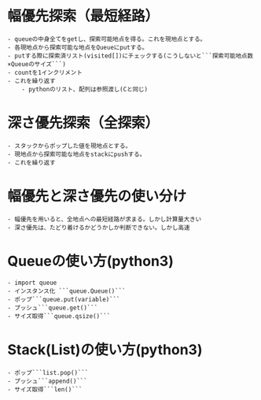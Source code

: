 ﻿# 幅優先探索（最短経路）
	- queueの中身全てをgetし、探索可能地点を得る。これを現地点とする。
	- 各現地点から探索可能な地点をQueueにputする。
	- putする際に探索済リスト(visited[])にチェックする(こうしないと```探索可能地点数×Queueのサイズ```)
	- countを1インクリメント
	- これを繰り返す
		- pythonのリスト、配列は参照渡し(Cと同じ)

# 深さ優先探索（全探索）
    - スタックからポップした値を現地点とする。
    - 現地点から探索可能な地点をstackにpushする。
    - これを繰り返す

# 幅優先と深さ優先の使い分け
    - 幅優先を用いると、全地点への最短経路が求まる。しかし計算量大きい
    - 深さ優先は、たどり着けるかどうかしか判断できない。しかし高速

# Queueの使い方(python3)
	- import queue
	- インスタンス化 ```queue.Queue()```
	- ポップ```queue.put(variable)```
	- プッシュ```queue.get()```
	- サイズ取得```queue.qsize()```
# Stack(List)の使い方(python3)
    - ポップ```list.pop()```
    - プッシュ```append()```
    - サイズ取得```len()```
